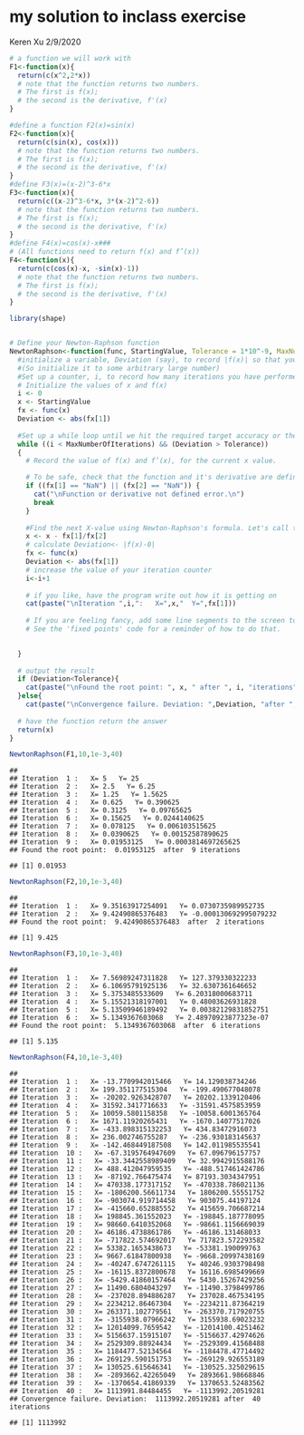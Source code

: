 my solution to inclass exercise
================
Keren Xu
2/9/2020

``` r
# a function we will work with
F1<-function(x){
  return(c(x^2,2*x)) 
  # note that the function returns two numbers. 
  # The first is f(x); 
  # the second is the derivative, f'(x)
}

#define a function F2(x)=sin(x)
F2<-function(x){
  return(c(sin(x), cos(x))) 
  # note that the function returns two numbers. 
  # The first is f(x); 
  # the second is the derivative, f'(x)
}
#define F3(x)=(x-2)^3-6*x
F3<-function(x){
  return(c((x-2)^3-6*x, 3*(x-2)^2-6)) 
  # note that the function returns two numbers. 
  # The first is f(x); 
  # the second is the derivative, f'(x)
}
#define F4(x)=cos(x)-x### 
# (All functions need to return f(x) and f’(x))
F4<-function(x){
  return(c(cos(x)-x, -sin(x)-1)) 
  # note that the function returns two numbers. 
  # The first is f(x); 
  # the second is the derivative, f'(x)
}

library(shape)


# Define your Newton-Raphson function  
NewtonRaphson<-function(func, StartingValue, Tolerance = 1*10^-9, MaxNumberOfIterations = 100){
  #initialize a variable, Deviation (say), to record |f(x)| so that you know how far away you are from 0. 
  #(So initialize it to some arbitrary large number)
  #Set up a counter, i, to record how many iterations you have performed. Set it equal to 0 
  # Initialize the values of x and f(x)
  i <- 0
  x <- StartingValue
  fx <- func(x)
  Deviation <- abs(fx[1])
  
  #Set up a while loop until we hit the required target accuracy or the max. number of steps
  while ((i < MaxNumberOfIterations) && (Deviation > Tolerance))
  {
    # Record the value of f(x) and f’(x), for the current x value. 

    # To be safe, check that the function and it's derivative are defined at X (either could be NaN if you are unlucky)
    if ((fx[1] == "NaN") || (fx[2] == "NaN")) {
      cat("\nFunction or derivative not defined error.\n")
      break
    }
    
    #Find the next X-value using Newton-Raphson's formula. Let's call that value X
    x <- x - fx[1]/fx[2]
    # calculate Deviation<- |f(x)-0|
    fx <- func(x)  
    Deviation <- abs(fx[1])
    # increase the value of your iteration counter
    i<-i+1
    
    # if you like, have the program write out how it is getting on
    cat(paste("\nIteration ",i,":   X=",x,"  Y=",fx[1]))
    
    # If you are feeling fancy, add some line segments to the screen to show where it just went
    # See the 'fixed points' code for a reminder of how to do that.

        
  }
  
  # output the result
  if (Deviation<Tolerance){
    cat(paste("\nFound the root point: ", x, " after ", i, "iterations"))
  }else{ 
    cat(paste("\nConvergence failure. Deviation: ",Deviation, "after ", i,  "iterations"))}    
  
  # have the function return the answer
  return(x)
}

NewtonRaphson(F1,10,1e-3,40)
```

    ## 
    ## Iteration  1 :   X= 5   Y= 25
    ## Iteration  2 :   X= 2.5   Y= 6.25
    ## Iteration  3 :   X= 1.25   Y= 1.5625
    ## Iteration  4 :   X= 0.625   Y= 0.390625
    ## Iteration  5 :   X= 0.3125   Y= 0.09765625
    ## Iteration  6 :   X= 0.15625   Y= 0.0244140625
    ## Iteration  7 :   X= 0.078125   Y= 0.006103515625
    ## Iteration  8 :   X= 0.0390625   Y= 0.00152587890625
    ## Iteration  9 :   X= 0.01953125   Y= 0.0003814697265625
    ## Found the root point:  0.01953125  after  9 iterations

    ## [1] 0.01953

``` r
NewtonRaphson(F2,10,1e-3,40)
```

    ## 
    ## Iteration  1 :   X= 9.35163917254091   Y= 0.0730735989952735
    ## Iteration  2 :   X= 9.42490865376483   Y= -0.000130692995079232
    ## Found the root point:  9.42490865376483  after  2 iterations

    ## [1] 9.425

``` r
NewtonRaphson(F3,10,1e-3,40)
```

    ## 
    ## Iteration  1 :   X= 7.56989247311828   Y= 127.379330322233
    ## Iteration  2 :   X= 6.10695791925136   Y= 32.6307361646652
    ## Iteration  3 :   X= 5.3753485533609   Y= 6.20318000683711
    ## Iteration  4 :   X= 5.15521318197001   Y= 0.48003626931828
    ## Iteration  5 :   X= 5.13509946189492   Y= 0.00382129831852751
    ## Iteration  6 :   X= 5.1349367603068   Y= 2.48970923877323e-07
    ## Found the root point:  5.1349367603068  after  6 iterations

    ## [1] 5.135

``` r
NewtonRaphson(F4,10,1e-3,40)
```

    ## 
    ## Iteration  1 :   X= -13.7709942015466   Y= 14.129038734246
    ## Iteration  2 :   X= 199.351177515304   Y= -199.490677048078
    ## Iteration  3 :   X= -20202.9263428707   Y= 20202.1339120406
    ## Iteration  4 :   X= 31592.3417716633   Y= -31591.4575853959
    ## Iteration  5 :   X= 10059.5801158358   Y= -10058.6001365764
    ## Iteration  6 :   X= 1671.11920265431   Y= -1670.14077517026
    ## Iteration  7 :   X= -433.898315132253   Y= 434.83472916073
    ## Iteration  8 :   X= 236.002746755287   Y= -236.930183145637
    ## Iteration  9 :   X= -142.468449187508   Y= 142.011985535541
    ## Iteration  10 :   X= -67.3195764947609   Y= 67.096796157757
    ## Iteration  11 :   X= -33.3442558989409   Y= 32.9942915588176
    ## Iteration  12 :   X= 488.412047959535   Y= -488.517461424786
    ## Iteration  13 :   X= -87192.766475474   Y= 87193.3034347951
    ## Iteration  14 :   X= 470338.177317152   Y= -470338.786021136
    ## Iteration  15 :   X= -1806200.56611734   Y= 1806200.55551752
    ## Iteration  16 :   X= -903074.919714458   Y= 903075.44197124
    ## Iteration  17 :   X= -415660.652885552   Y= 415659.706687214
    ## Iteration  18 :   X= 198845.361552023   Y= -198845.187778095
    ## Iteration  19 :   X= 98660.6410352068   Y= -98661.1156669039
    ## Iteration  20 :   X= 46186.4738861786   Y= -46186.131468033
    ## Iteration  21 :   X= -717822.574692017   Y= 717823.572293582
    ## Iteration  22 :   X= 53382.1653438673   Y= -53381.190099763
    ## Iteration  23 :   X= 9667.61847800938   Y= -9668.20997438169
    ## Iteration  24 :   X= -40247.6747261115   Y= 40246.9303798498
    ## Iteration  25 :   X= -16115.8372800678   Y= 16116.6985499669
    ## Iteration  26 :   X= -5429.41860157464   Y= 5430.15267429256
    ## Iteration  27 :   X= 11490.6804043297   Y= -11490.3798499786
    ## Iteration  28 :   X= -237028.894886287   Y= 237028.467534195
    ## Iteration  29 :   X= 2234212.86467304   Y= -2234211.87364219
    ## Iteration  30 :   X= 263371.102779561   Y= -263370.717920755
    ## Iteration  31 :   X= -3155938.07966242   Y= 3155938.69023232
    ## Iteration  32 :   X= 12014099.7659542   Y= -12014100.4251462
    ## Iteration  33 :   X= 5156637.15915107   Y= -5156637.42974626
    ## Iteration  34 :   X= 2529309.88924434   Y= -2529309.41568488
    ## Iteration  35 :   X= 1184477.52134564   Y= -1184478.47714492
    ## Iteration  36 :   X= 269129.590151753   Y= -269129.926553189
    ## Iteration  37 :   X= 130525.615646341   Y= -130525.325029615
    ## Iteration  38 :   X= -2893662.42265049   Y= 2893661.98668846
    ## Iteration  39 :   X= -1370654.41869339   Y= 1370653.52483562
    ## Iteration  40 :   X= 1113991.84484455   Y= -1113992.20519281
    ## Convergence failure. Deviation:  1113992.20519281 after  40 iterations

    ## [1] 1113992
